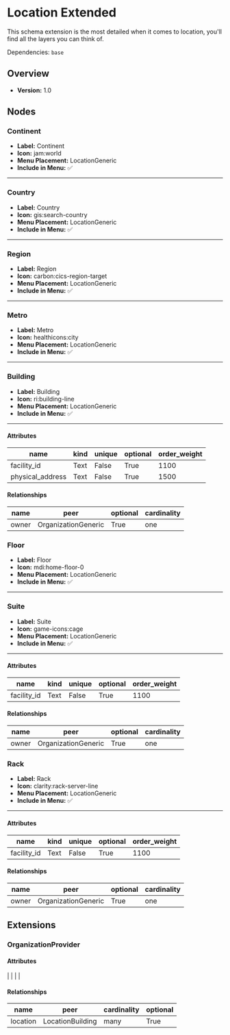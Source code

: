 # Location Extended

This schema extension is the most detailed when it comes to location, you'll find all the layers you can think of.


Dependencies: `base`
## Overview
- **Version:** 1.0
## Nodes
### **Continent**
- **Label:** Continent
- **Icon:** jam:world
- **Menu Placement:** LocationGeneric
- **Include in Menu:** ✅
---
### **Country**
- **Label:** Country
- **Icon:** gis:search-country
- **Menu Placement:** LocationGeneric
- **Include in Menu:** ✅
---
### **Region**
- **Label:** Region
- **Icon:** carbon:cics-region-target
- **Menu Placement:** LocationGeneric
- **Include in Menu:** ✅
---
### **Metro**
- **Label:** Metro
- **Icon:** healthicons:city
- **Menu Placement:** LocationGeneric
- **Include in Menu:** ✅
---
### **Building**
- **Label:** Building
- **Icon:** ri:building-line
- **Menu Placement:** LocationGeneric
- **Include in Menu:** ✅
---
#### Attributes
| name | kind | unique | optional | order_weight |
| ---- | ---- | ------ | -------- | ------------ |
| facility_id | Text | False | True | 1100 |
| physical_address | Text | False | True | 1500 |

#### Relationships
| name | peer | optional | cardinality |
| ---- | ---- | -------- | ----------- |
| owner | OrganizationGeneric | True | one |

### **Floor**
- **Label:** Floor
- **Icon:** mdi:home-floor-0
- **Menu Placement:** LocationGeneric
- **Include in Menu:** ✅
---
### **Suite**
- **Label:** Suite
- **Icon:** game-icons:cage
- **Menu Placement:** LocationGeneric
- **Include in Menu:** ✅
---
#### Attributes
| name | kind | unique | optional | order_weight |
| ---- | ---- | ------ | -------- | ------------ |
| facility_id | Text | False | True | 1100 |

#### Relationships
| name | peer | optional | cardinality |
| ---- | ---- | -------- | ----------- |
| owner | OrganizationGeneric | True | one |

### **Rack**
- **Label:** Rack
- **Icon:** clarity:rack-server-line
- **Menu Placement:** LocationGeneric
- **Include in Menu:** ✅
---
#### Attributes
| name | kind | unique | optional | order_weight |
| ---- | ---- | ------ | -------- | ------------ |
| facility_id | Text | False | True | 1100 |

#### Relationships
| name | peer | optional | cardinality |
| ---- | ---- | -------- | ----------- |
| owner | OrganizationGeneric | True | one |

## Extensions
### OrganizationProvider
#### Attributes
|  |
|  |

#### Relationships
| name | peer | cardinality | optional |
| ---- | ---- | ----------- | -------- |
| location | LocationBuilding | many | True |
